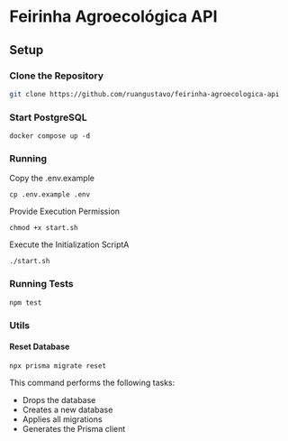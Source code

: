 # Feirinha Agroecológica API

## Setup

### Clone the Repository

```bash
git clone https://github.com/ruangustavo/feirinha-agroecologica-api
```

### Start PostgreSQL

```
docker compose up -d
```

### Running
Copy the .env.example

```
cp .env.example .env
```

Provide Execution Permission

```
chmod +x start.sh
```

Execute the Initialization ScriptA

```
./start.sh
```


### Running Tests

```
npm test
```

### Utils

#### Reset Database

```
npx prisma migrate reset
```

This command performs the following tasks:

- Drops the database
- Creates a new database
- Applies all migrations
- Generates the Prisma client
